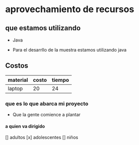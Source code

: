 # aprovechamiento de recursos

## que estamos utilizando

* Java

* Para el desarrllo de la muestra estamos utilizando java

## Costos

 material |costo|tiempo
----------|-----|-----
laptop    | 20  | 24

### que es lo que abarca mi proyecto 
 * Que la gente comience a plantar 
 
 #### a quien va dirigido 
 [] adultos
 [x] adolescentes
 [] niños 
